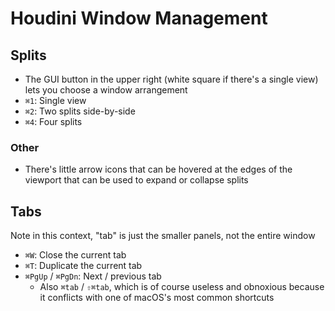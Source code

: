 # Houdini Window Management

## Splits

- The GUI button in the upper right (white square if there's a single view) lets you choose a window arrangement
- `⌘1`: Single view
- `⌘2`: Two splits side-by-side
- `⌘4`: Four splits

### Other

- There's little arrow icons that can be hovered at the edges of the viewport that can be used to expand or collapse splits

## Tabs

Note in this context, "tab" is just the smaller panels, not the entire window

- `⌘W`: Close the current tab
- `⌘T`: Duplicate the current tab
- `⌘PgUp` / `⌘PgDn`: Next / previous tab
    - Also `⌘tab` / `⇧⌘tab`, which is of course useless and obnoxious because it conflicts with one of macOS's most common shortcuts
